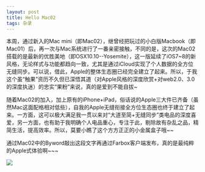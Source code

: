 ```yaml
---
layout: post
title: Hello Mac02
tags: 杂录
---
```


本周，通过新入的Mac mini（即Mac02），继曾经把玩过的小白版Macbook（即Mac01）后，再一次与Mac系统进行了一番亲密接触，不同的是，这次的Mac02搭载的是最新的优胜美地（即OSX10.10--Yosemite），这一版延续了iOS7~8的新风格，无论样式与功能都趋向一致，尤其是通过iCloud实现了个人数据的全方位无缝同步。可以说，借此，Apple的整体生态圈已经完全建立了起来。所以，于我这个虽“触果”资历不久但已深悟其道（对Apple风格的深度欣赏+对web2.0、3.0的深度执迷）的忠实“果粉”来说，真的是爱到不能自拔~

随着Mac02的加入，加上原有的iPhone+iPad，俗话说的Apple三大件已齐备（虽然Mac这面配格相对低些），自我的Apple无缝衔接全方位生态圈也终于建立了起来。一方面，这可以极大满足我一贯以来对“大道至简+无缝同步”类电品的深度喜爱，另一方面，也有助于我明确个人电品重心，专注于此，剔除故有杂乱之品，精简生活，提高效率。所以，莫要小瞧了这个方方正正的小金属盒子哦~~

通过Mac02中的Byword敲出这段文字再通过Farbox客户端发布，真的是最纯粹的Apple式体验啊~~~

![](http://image.cpxxpc.com/mac02.jpg-700)

